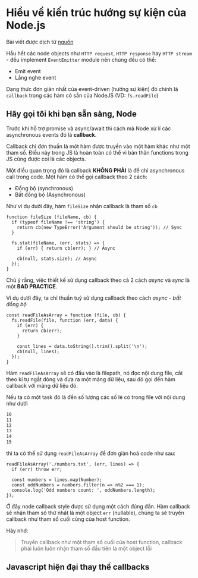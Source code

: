 # Hiều về kiến trúc hướng sự kiện của Node.js

Bài viết được dịch từ [nguồn](https://medium.com/edge-coders/understanding-node-js-event-driven-architecture-223292fcbc2d)

Hầu hết các node objects như `HTTP request`, `HTTP response` hay `HTTP stream` - đều implement `EventEmitter` module nên chúng đều có thể:

- Emit event
- Lắng nghe event

Dạng thức đơn giản nhất của event-driven (hướng sự kiện) đó chính là `callback` trong các hàm có sẵn của NodeJS (VD: `fs.readFile`)

## Hãy gọi tôi khi bạn sẵn sàng, Node

Trước khi hỗ trợ promise và async/await thì cách mà Node xử lí các asynchronous events đó là **callback**.

Callback chỉ đơn thuần là một hàm được truyền vào một hàm khác như một tham số. Điều này trong JS là hoàn toàn có thể vì bản thân functions trong JS cũng được coi là các objects.

Một điều quan trọng đó là callback **KHÔNG PHẢI** là để chỉ asynchronous call trong code. Một hàm có thể gọi callback theo 2 cách:

- Đồng bộ (synchronous)
- Bất đồng bộ (Asynchronous)

Như ví dụ dưới đây, hàm `fileSize` nhận callback là tham số `cb`

```JS
function fileSize (fileName, cb) {
  if (typeof fileName !== 'string') {
    return cb(new TypeError('Argument should be string')); // Sync
  }

  fs.stat(fileName, (err, stats) => {
    if (err) { return cb(err); } // Async

    cb(null, stats.size); // Async
  });
}
```

Chú ý rằng, việc thiết kế sử dụng callback theo cả 2 cách *async* và *sync* là một **BAD PRACTICE**.

Ví dụ dưới đây, ta chỉ thuần tuý sử dụng callback theo cách *async* - *bất đồng bộ*

```JS
const readFileAsArray = function (file, cb) {
  fs.readFile(file, function (err, data) {
    if (err) {
      return cb(err);
    }

    const lines = data.toString().trim().split('\n');
    cb(null, lines);
  });
}
```

Hàm `readFileAsArray` sẽ có đầu vào là filepath, nó đọc nội dung file, cắt theo kí tự ngắt dòng và đưa ra một mảng dữ liệu, sau đó gọi đến hàm callback với mảng dữ liệu đó.

Nếu ta có một task đó là đến số lượng các số lẻ có trong file với nội dung như dưới

```txt
10
11
12
13
14
15
```

thì ta có thể sử dụng `readFileAsArray` để đơn giản hoá code như sau:

```JS
readFileAsArray('./numbers.txt', (err, lines) => {
  if (err) throw err;

  const numbers = lines.map(Number);
  const oddNumbers = numbers.filter(n => n%2 === 1);
  console.log('Odd numbers count: ', oddNumbers.length);
});
```

Ở đây node callback style được sử dụng một cách đúng đắn. Hàm callback sẽ nhận tham số thứ nhất là một object `err` (nullable), chúng ta sẽ truyền callback như tham số cuối cùng của host function.

Hãy nhớ:

> Truyền callback như một tham số cuối của host function, callback phải luôn luôn nhận tham số đầu tiên là một object lỗi

## Javascript hiện đại thay thế callbacks
